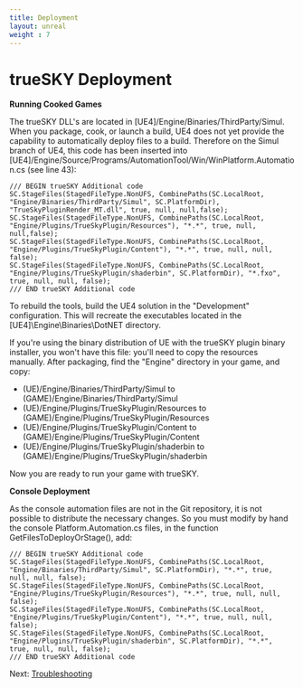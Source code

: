```yaml
---
title: Deployment
layout: unreal
weight : 7
---
```


trueSKY Deployment
========

**Running Cooked Games**

The trueSKY DLL's are  located in [UE4]/Engine/Binaries/ThirdParty/Simul. When you package, cook, or launch a build, UE4 does not yet provide the capability to automatically deploy files to a build. Therefore on the Simul branch of UE4, this code has been inserted into [UE4]/Engine/Source/Programs/AutomationTool/Win/WinPlatform.Automation.cs (see line 43):
	
	/// BEGIN trueSKY Additional code
	SC.StageFiles(StagedFileType.NonUFS, CombinePaths(SC.LocalRoot, "Engine/Binaries/ThirdParty/Simul", SC.PlatformDir), "TrueSkyPluginRender_MT.dll", true, null, null,false);
	SC.StageFiles(StagedFileType.NonUFS, CombinePaths(SC.LocalRoot, "Engine/Plugins/TrueSkyPlugin/Resources"), "*.*", true, null, null,false);
	SC.StageFiles(StagedFileType.NonUFS, CombinePaths(SC.LocalRoot, "Engine/Plugins/TrueSkyPlugin/Content"), "*.*", true, null, null, false);
	SC.StageFiles(StagedFileType.NonUFS, CombinePaths(SC.LocalRoot, "Engine/Plugins/TrueSkyPlugin/shaderbin", SC.PlatformDir), "*.fxo", true, null, null, false);
	/// END trueSKY Additional code

To rebuild the tools, build the UE4 solution in the "Development" configuration. This will recreate the executables located in the [UE4]\Engine\Binaries\DotNET directory.

If you're using the binary distribution of UE with the trueSKY plugin binary installer, you won't have this file: you'll need to copy the resources manually. After packaging, find the "Engine" directory in your game, and copy:

* (UE)/Engine/Binaries/ThirdParty/Simul to (GAME)/Engine/Binaries/ThirdParty/Simul
* (UE)/Engine/Plugins/TrueSkyPlugin/Resources to (GAME)/Engine/Plugins/TrueSkyPlugin/Resources
* (UE)/Engine/Plugins/TrueSkyPlugin/Content to (GAME)/Engine/Plugins/TrueSkyPlugin/Content
* (UE)/Engine/Plugins/TrueSkyPlugin/shaderbin to (GAME)/Engine/Plugins/TrueSkyPlugin/shaderbin

Now you are ready to run your game with trueSKY.

**Console Deployment**

As the console automation files are not in the Git repository, it is not possible to distribute the necessary changes. So you must modify by hand the console Platform.Automation.cs files, in the function GetFilesToDeployOrStage(), add:

	/// BEGIN trueSKY Additional code
	SC.StageFiles(StagedFileType.NonUFS, CombinePaths(SC.LocalRoot, "Engine/Binaries/ThirdParty/Simul", SC.PlatformDir), "*.*", true, null, null, false);
	SC.StageFiles(StagedFileType.NonUFS, CombinePaths(SC.LocalRoot, "Engine/Plugins/TrueSkyPlugin/Resources"), "*.*", true, null, null, false);
	SC.StageFiles(StagedFileType.NonUFS, CombinePaths(SC.LocalRoot, "Engine/Plugins/TrueSkyPlugin/Content"), "*.*", true, null, null, false);
	SC.StageFiles(StagedFileType.NonUFS, CombinePaths(SC.LocalRoot, "Engine/Plugins/TrueSkyPlugin/shaderbin", SC.PlatformDir), "*.*", true, null, null, false);
	/// END trueSKY Additional code

		
Next: <a href="/unrealengine/Troubleshooting">Troubleshooting</a>